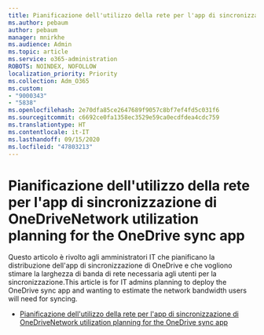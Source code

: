 ```yaml
---
title: Pianificazione dell'utilizzo della rete per l'app di sincronizzazione di OneDrive
ms.author: pebaum
author: pebaum
manager: mnirkhe
ms.audience: Admin
ms.topic: article
ms.service: o365-administration
ROBOTS: NOINDEX, NOFOLLOW
localization_priority: Priority
ms.collection: Adm_O365
ms.custom:
- "9000343"
- "5838"
ms.openlocfilehash: 2e70dfa85ce2647689f9057c8bf7ef4fd5c031f6
ms.sourcegitcommit: c6692ce0fa1358ec3529e59ca0ecdfdea4cdc759
ms.translationtype: HT
ms.contentlocale: it-IT
ms.lasthandoff: 09/15/2020
ms.locfileid: "47803213"
---
```

# <a name="network-utilization-planning-for-the-onedrive-sync-app"></a><span data-ttu-id="c58b1-102">Pianificazione dell'utilizzo della rete per l'app di sincronizzazione di OneDrive</span><span class="sxs-lookup"><span data-stu-id="c58b1-102">Network utilization planning for the OneDrive sync app</span></span>

<span data-ttu-id="c58b1-103">Questo articolo è rivolto agli amministratori IT che pianificano la distribuzione dell'app di sincronizzazione di OneDrive e che vogliono stimare la larghezza di banda di rete necessaria agli utenti per la sincronizzazione.</span><span class="sxs-lookup"><span data-stu-id="c58b1-103">This article is for IT admins planning to deploy the OneDrive sync app and wanting to estimate the network bandwidth users will need for syncing.</span></span>  

- [<span data-ttu-id="c58b1-104">Pianificazione dell'utilizzo della rete per l'app di sincronizzazione di OneDrive</span><span class="sxs-lookup"><span data-stu-id="c58b1-104">Network utilization planning for the OneDrive sync app</span></span>](https://docs.microsoft.com/onedrive/network-utilization-planning)